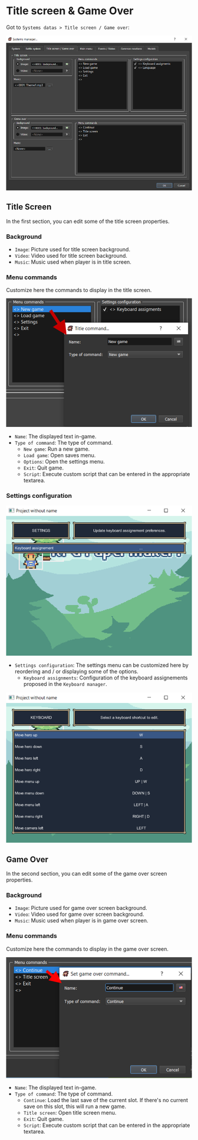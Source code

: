 # Title screen & Game Over

Got to `Systems datas > Title screen / Game over`:

![](<../.gitbook/assets/title-screen-game-over (1).png>)

## Title Screen <a href="#title-screen" id="title-screen"></a>

In the first section, you can edit some of the title screen properties.

### Background <a href="#background" id="background"></a>

* `Image`: Picture used for title screen background.
* `Video`: Video used for title screen background.
* `Music`: Music used when player is in title screen.

### Menu commands <a href="#menu-commands_1" id="menu-commands_1"></a>

Customize here the commands to display in the title screen.

![](../.gitbook/assets/title-commands.png)

* `Name`: The displayed text in-game.
* `Type of command`: The type of command.
  * `New game`: Run a new game.
  * `Load game`: Open saves menu.
  * `Options`: Open the settings menu.
  * `Exit`: Quit game.
  * `Script`: Execute custom script that can be entered in the appropriate textarea.

### Settings configuration <a href="#settings-configuration" id="settings-configuration"></a>

![](../.gitbook/assets/settings-menu.png)

* `Settings configuration`: The settings menu can be customized here by reordering and / or displaying some of the options.
  * `Keyboard assignments`: Configuration of the keyboard assignements proposed in the `Keyboard manager`.

![](../.gitbook/assets/keyboard-assignments.png)

## Game Over <a href="#game-over" id="game-over"></a>

In the second section, you can edit some of the game over screen properties.

### Background <a href="#background" id="background"></a>

* `Image`: Picture used for game over screen background.
* `Video`: Video used for game over screen background.
* `Music`: Music used when player is in game over screen.

### Menu commands <a href="#menu-commands_1" id="menu-commands_1"></a>

Customize here the commands to display in the game over screen.

![](../.gitbook/assets/game-over-command.png)

* `Name`: The displayed text in-game.
* `Type of command`: The type of command.
  * `Continue`: Load the last save of the current slot. If there's no current save on this slot, this will run a new game.
  * `Title screen`: Open title screen menu.
  * `Exit`: Quit game.
  * `Script`: Execute custom script that can be entered in the appropriate textarea.
